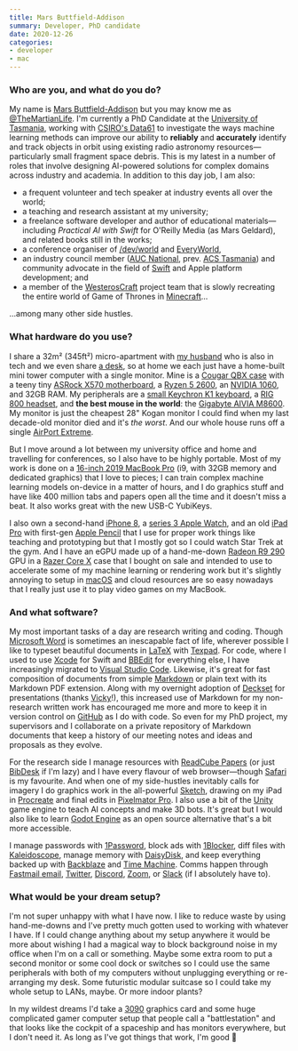 ```yaml
---
title: Mars Buttfield-Addison
summary: Developer, PhD candidate
date: 2020-12-26
categories:
- developer 
- mac
---
```


### Who are you, and what do you do?

My name is [Mars Buttfield-Addison](https://themartianlife.com/ "Mars' website.") but you may know me as [@TheMartianLife](https://twitter.com/TheMartianLife "Mars' Twitter account."). I'm currently a PhD Candidate at the [University of Tasmania](https://www.utas.edu.au/ "The University of Tasmania."), working with [CSIRO's Data61](https://data61.csiro.au/ "A data science group at the CSIRO.") to investigate the ways machine learning methods can improve our ability to **reliably** and **accurately** identify and track objects in orbit using existing radio astronomy resources—particularly small fragment space debris. This is my latest in a number of roles that involve designing AI-powered solutions for complex domains across industry and academia. In addition to this day job, I am also:

* a frequent volunteer and tech speaker at industry events all over the world; 
* a teaching and research assistant at my university; 
* a freelance software developer and author of educational materials—including _Practical AI with Swift_ for O'Reilly Media (as Mars Geldard), and related books still in the works; 
* a conference organiser of [/dev/world](https://devworld.com.au/ "A macOS, iOS and Swift conference.") and [EveryWorld](https://everyworld.com.au/ "A conference about Apple technology."), 
* an industry council member ([AUC National](https://auc.edu.au/about/auc-executive/ "Details about the AUC executives."), prev. [ACS Tasmania](https://www.acs.org.au/branches/tasmania.html "The Tasmanian branch of the ACS.")) and community advocate in the field of [Swift][] and Apple platform development; and
* a member of the [WesterosCraft](https://westeroscraft.com/ "A project to recreate the Game of Thrones world im Minecraft.") project team that is slowly recreating the entire world of Game of Thrones in [Minecraft][]...

...among many other side hustles. 

### What hardware do you use?

I share a 32m² (345ft²) micro-apartment with [my husband](https://hey.paris/ "Paris' website.") who is also in tech and we even share [a desk][vibe-desk], so at home we each just have a home-built mini tower computer with a single monitor. Mine is a [Cougar QBX case][qbx] with a teeny tiny [ASRock X570 motherboard][x570], a [Ryzen 5 2600][ryzen-5-2600], an [NVIDIA 1060][geforce-gtx-1060], and 32GB RAM. My peripherals are a [small Keychron K1 keyboard][k1], a [RIG 800 headset][rig-800hd], and **the best mouse in the world**: the [Gigabyte AIVIA M8600][aivia-m8600]. My monitor is just the cheapest 28" Kogan monitor I could find when my last decade-old monitor died and it's *the worst*. And our whole house runs off a single [AirPort Extreme][airport-extreme].

But I move around a lot between my university office and home and travelling for conferences, so I also have to be highly portable. Most of my work is done on a [16-inch 2019 MacBook Pro][macbook-pro] (i9, with 32GB memory and dedicated graphics) that I love to pieces; I can train complex machine learning models on-device in a matter of hours, and I do graphics stuff and have like 400 million tabs and papers open all the time and it doesn't miss a beat. It also works great with the new USB-C YubiKeys.

I also own a second-hand [iPhone 8][iphone-8], a [series 3 Apple Watch][apple-watch-series-3], and an old [iPad Pro][ipad-pro] with first-gen [Apple Pencil][pencil] that I use for proper work things like teaching and prototyping but that I mostly got so I could watch Star Trek at the gym. And I have an eGPU made up of a hand-me-down [Radeon R9 290][radeon-r9-290] GPU in a [Razer Core X][core-x] case that I bought on sale and intended to use to accelerate some of my machine learning or rendering work but it's slightly annoying to setup in [macOS][] and cloud resources are so easy nowadays that I really just use it to play video games on my MacBook.

### And what software?

My most important tasks of a day are research writing and coding. Though [Microsoft Word][word] is sometimes an inescapable fact of life, wherever possible I like to typeset beautiful documents in [LaTeX][] with [Texpad][]. For code, where I used to use [Xcode][] for Swift and [BBEdit][] for everything else, I have increasingly migrated to [Visual Studio Code][visual-studio-code]. Likewise, it's great for fast composition of documents from simple [Markdown][] or plain text with its Markdown PDF extension. Along with my overnight adoption of [Deckset][] for presentations (thanks [Vicky](https://usesthis.com/interviews/vm.brasseur/ "Vicky's Uses This interview.")!), this increased use of Markdown for my non-research written work has encouraged me more and more to keep it in version control on [GitHub][] as I do with code. So even for my PhD project, my supervisors and I collaborate on a private repository of Markdown documents that keep a history of our meeting notes and ideas and proposals as they evolve.

For the research side I manage resources with [ReadCube Papers][papers] (or just [BibDesk][] if I'm lazy) and I have every flavour of web browser—though [Safari][] is my favourite. And when one of my side-hustles inevitably calls for imagery I do graphics work in the all-powerful [Sketch][], drawing on my iPad in [Procreate][procreate-ios] and final edits in [Pixelmator Pro][pixelmator-pro]. I also use a bit of the [Unity][] game engine to teach AI concepts and make 3D bots. It's great but I would also like to learn [Godot Engine][godot-engine] as an open source alternative that's a bit more accessible.

I manage passwords with [1Password][], block ads with [1Blocker][], diff files with [Kaleidoscope][], manage memory with [DaisyDisk][], and keep everything backed up with [Backblaze][] and [Time Machine][time-machine]. Comms happen through [Fastmail email][fastmail], [Twitter][twitter-ios], [Discord][], [Zoom][zoom.2], or [Slack][] (if I absolutely have to).

### What would be your dream setup?

I'm not super unhappy with what I have now. I like to reduce waste by using hand-me-downs and I've pretty much gotten used to working with whatever I have. If I could change anything about my setup anywhere it would be more about wishing I had a magical way to block background noise in my office when I'm on a call or something. Maybe some extra room to put a second monitor or some cool dock or switches so I could use the same peripherals with both of my computers without unplugging everything or re-arranging my desk. Some futuristic modular suitcase so I could take my whole setup to LANs, maybe. Or more indoor plants?

In my wildest dreams I'd take a [3090][geforce-rtx-3090] graphics card and some huge complicated gamer computer setup that people call a "battlestation" and that looks like the cockpit of a spaceship and has monitors everywhere, but I don't need it. As long as I've got things that work, I'm good 🙂

[1blocker]: https://1blocker.com/ "An ad blocker for Safari."
[1password]: https://1password.com "Password management software for Mac OS X."
[airport-extreme]: https://en.wikipedia.org/wiki/AirPort_Extreme "A wireless access point."
[aivia-m8600]: https://www.gigabyte.com/Mouse/Aivia-M8600 "A wireless gaming mouse."
[apple-watch-series-3]: https://en.wikipedia.org/wiki/Apple_Watch_Series_3 "A smartwatch with optional cellular data."
[backblaze]: https://www.backblaze.com/cloud-backup.html "Online backup."
[bbedit]: http://www.barebones.com/products/bbedit/ "A text editor for the Mac."
[bibdesk]: http://bibdesk.sourceforge.net/ "A bibliography manager for Mac OS X."
[core-x]: https://www.razer.com/gaming-egpus/razer-core-x/ "An eGPU enclosure."
[daisydisk]: https://daisydiskapp.com/ "Mac software for visualising disk usage."
[deckset]: https://www.decksetapp.com/ "A Mac tool for turning Markdown files into slides."
[discord]: https://discordapp.com/ "A voice and text chat service."
[fastmail]: https://www.fastmail.com/ "An email hosting service."
[geforce-gtx-1060]: https://www.nvidia.com/en-us/geforce/products/10series/geforce-gtx-1060/ "A graphics card."
[geforce-rtx-3090]: https://en.wikipedia.org/wiki/GeForce_30_series#Details "A graphics card."
[github]: https://github.com/ "A Git code repository service."
[godot-engine]: https://godotengine.org "An open-source game engine."
[ipad-pro]: https://en.wikipedia.org/wiki/IPad_Pro "An iOS tablet."
[iphone-8]: https://en.wikipedia.org/wiki/IPhone_8 "A 4.7 inch smartphone."
[k1]: https://www.keychron.com/products/keychron-k1-wireless-mechanical-keyboard "A wireless mechanical keyboard."
[kaleidoscope]: https://www.kaleidoscopeapp.com/ "A file and image diff app for the Mac."
[latex]: https://www.latex-project.org/ "Typesetting software."
[macbook-pro]: https://www.apple.com/macbook-pro/ "A laptop."
[macos]: https://en.wikipedia.org/wiki/MacOS "An operating system for Mac hardware."
[markdown]: https://daringfireball.net/projects/markdown/ "An email-like format for marking up text."
[minecraft]: https://minecraft.net/ "A digging and building game."
[papers]: http://papersapp.com "iTunes-like software for organising articles."
[pencil]: https://www.fiftythree.com/pencil "An iPad stylus."
[pixelmator-pro]: https://www.pixelmator.com/pro/ "An image editor."
[procreate-ios]: https://itunes.apple.com/us/app/procreate/id425073498 "A powerful illustration app."
[qbx]: https://cougargaming.com/products/cases2/qbx/ "A compact PC case."
[radeon-r9-290]: https://en.wikipedia.org/wiki/Radeon_Rx_200_series#Radeon_R9_290 "A graphics card."
[rig-800hd]: http://web.archive.org/web/20220924225217/https://www.nacongaming.com/en-GB/rig-800hd "On-ear wireless gaming headphones."
[ryzen-5-2600]: http://web.archive.org/web/20220719104519/https://www.amd.com/en/products/cpu/amd-ryzen-5-2600 "A CPU."
[safari]: https://www.apple.com/safari/ "A fast web browser."
[sketch]: https://www.sketchapp.com/ "A vector drawing application for Mac OS X."
[slack]: https://slack.com/ "A collaboration service."
[swift]: https://www.lamyusa.com/us_en/rollerball-pen-lamy-swift.html "A rollerball pen."
[texpad]: https://www.texpadapp.com/osx "A LaTeX editor for the Mac."
[time-machine]: https://en.wikipedia.org/wiki/Time_Machine_(Mac_OS) "Backup software for the masses, included with Mac OS X 10.5."
[twitter-ios]: https://itunes.apple.com/app/twitter/id333903271 "A Twitter client."
[unity]: https://unity3d.com/unity/ "A cross-platform game development tool."
[vibe-desk]: https://www.harveynorman.com.au/vibe-desk-white.html "A desk."
[visual-studio-code]: https://code.visualstudio.com/ "A development IDE."
[word]: https://products.office.com/en-us/word "A document editor."
[x570]: https://www.asrock.com/mb/AMD/X570%20Phantom%20Gaming-ITXTB3/index.asp "A motherboard."
[xcode]: https://en.wikipedia.org/wiki/Xcode "An IDE for Mac developers."
[zoom.2]: https://zoom.us "Video conferencing software."
